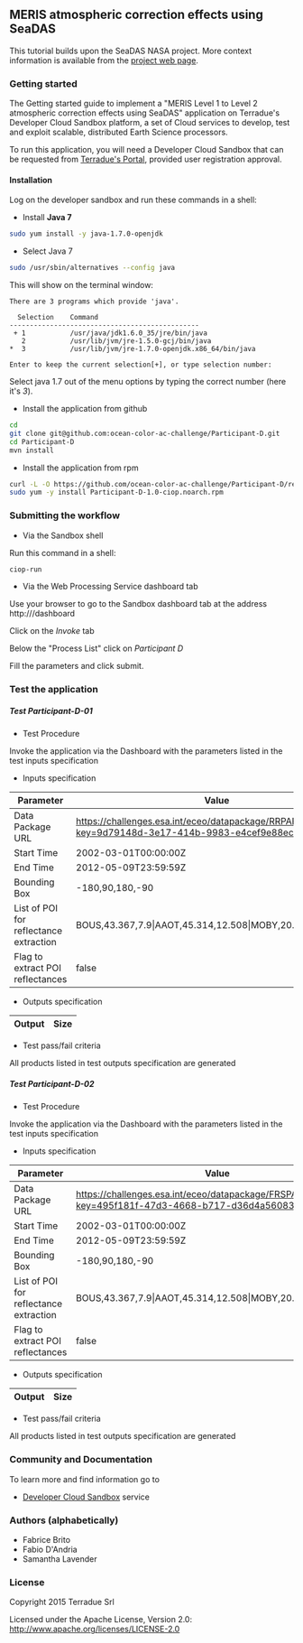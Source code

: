 ## MERIS atmospheric correction effects using SeaDAS

This tutorial builds upon the SeaDAS NASA project. More context information is available from the [project web page](http://seadas.gsfc.nasa.gov).

### Getting started

The Getting started guide to implement a "MERIS Level 1 to Level 2 atmospheric correction effects using SeaDAS" application on Terradue's Developer Cloud Sandbox platform, a set of Cloud services to develop, test and exploit scalable, distributed Earth Science processors.

To run this application, you will need a Developer Cloud Sandbox that can be requested from [Terradue's Portal](http://www.terradue.com/partners), provided user registration approval. 

#### Installation

Log on the developer sandbox and run these commands in a shell:

* Install **Java 7**

```bash
sudo yum install -y java-1.7.0-openjdk
```

* Select Java 7

```bash
sudo /usr/sbin/alternatives --config java
```
This will show on the terminal window:

```
There are 3 programs which provide 'java'.

  Selection    Command
-----------------------------------------------
 + 1           /usr/java/jdk1.6.0_35/jre/bin/java
   2           /usr/lib/jvm/jre-1.5.0-gcj/bin/java
*  3           /usr/lib/jvm/jre-1.7.0-openjdk.x86_64/bin/java

Enter to keep the current selection[+], or type selection number:
```

Select java 1.7 out of the menu options by typing the correct number (here it's *3*).

* Install the application from github

```bash
cd
git clone git@github.com:ocean-color-ac-challenge/Participant-D.git
cd Participant-D
mvn install
```

* Install the application from rpm

```bash
curl -L -O https://github.com/ocean-color-ac-challenge/Participant-D/releases/download/v1.0/Participant-D-1.0-ciop.noarch.rpm
sudo yum -y install Participant-D-1.0-ciop.noarch.rpm
```

### <a name="submit"></a>Submitting the workflow

* Via the Sandbox shell 

Run this command in a shell:

```bash
ciop-run
```

* Via the Web Processing Service dashboard tab

Use your browser to go to the Sandbox dashboard tab at the address http://<sandbox ip>/dashboard

Click on the _Invoke_ tab

Below the "Process List" click on _Participant D_

Fill the parameters and click submit. 

### <a name="test"></a>Test the application

##### Test Participant-D-01

* Test Procedure

Invoke the application via the Dashboard with the parameters listed in the test inputs specification

* Inputs specification 

| Parameter   | Value |
|-------------|---------------------------------------------------------------------------------------------------------|
| Data Package URL      | https://challenges.esa.int/eceo/datapackage/RRPAR/description?key=9d79148d-3e17-414b-9983-e4cef9e88ec6 |
| Start Time   | 2002-03-01T00:00:00Z |
| End Time     | 2012-05-09T23:59:59Z |
| Bounding Box | -180,90,180,-90 |
| List of POI for reflectance extraction |BOUS,43.367,7.9\|AAOT,45.314,12.508\|MOBY,20.828,-157.193 |
| Flag to extract POI reflectances | false |

* Outputs specification

| Output                                                             | Size |
|--------------------------------------------------------------------|------|

* Test pass/fail criteria

All products listed in test outputs specification are generated

##### Test Participant-D-02

* Test Procedure

Invoke the application via the Dashboard with the parameters listed in the test inputs specification

* Inputs specification 

| Parameter   | Value |
|-------------|---------------------------------------------------------------------------------------------------------|
| Data Package URL      | https://challenges.esa.int/eceo/datapackage/FRSPAR/description?key=495f181f-47d3-4668-b717-d36d4a560837 |
| Start Time   | 2002-03-01T00:00:00Z |
| End Time     | 2012-05-09T23:59:59Z |
| Bounding Box | -180,90,180,-90 |
| List of POI for reflectance extraction |BOUS,43.367,7.9\|AAOT,45.314,12.508\|MOBY,20.828,-157.193 |
| Flag to extract POI reflectances | false |

* Outputs specification

| Output                                                             | Size |
|--------------------------------------------------------------------|------|

* Test pass/fail criteria

All products listed in test outputs specification are generated

### Community and Documentation

To learn more and find information go to 

* [Developer Cloud Sandbox](http://docs.terradue.com/developer-sandbox) service 

### Authors (alphabetically)

* Fabrice Brito
* Fabio D'Andria
* Samantha Lavender 
 
### License

Copyright 2015 Terradue Srl

Licensed under the Apache License, Version 2.0: http://www.apache.org/licenses/LICENSE-2.0


